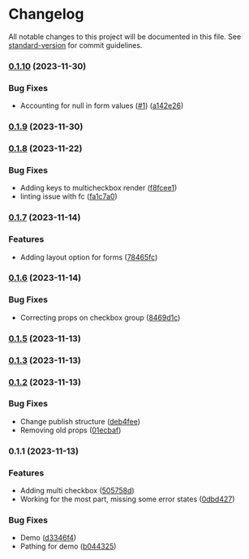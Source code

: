 # Changelog

All notable changes to this project will be documented in this file. See [standard-version](https://github.com/conventional-changelog/standard-version) for commit guidelines.

### [0.1.10](https://github.com/christopher-caldwell/mantine-form-generator/compare/v0.1.9...v0.1.10) (2023-11-30)


### Bug Fixes

* Accounting for null in form values ([#1](https://github.com/christopher-caldwell/mantine-form-generator/issues/1)) ([a142e26](https://github.com/christopher-caldwell/mantine-form-generator/commit/a142e26a31c71b167d5bb2528bdf6d4d5f0329d8))

### [0.1.9](https://github.com/christopher-caldwell/mantine-form-generator/compare/v0.1.8...v0.1.9) (2023-11-30)

### [0.1.8](https://github.com/christopher-caldwell/mantine-form-generator/compare/v0.1.7...v0.1.8) (2023-11-22)


### Bug Fixes

* Adding keys to multicheckbox render ([f8fcee1](https://github.com/christopher-caldwell/mantine-form-generator/commit/f8fcee1489883a5286915653ada07405971791f2))
* linting issue with fc ([fa1c7a0](https://github.com/christopher-caldwell/mantine-form-generator/commit/fa1c7a04e1e8a4d98b935fff1fc3ec0cdf15c6f3))

### [0.1.7](https://github.com/christopher-caldwell/mantine-form-generator/compare/v0.1.6...v0.1.7) (2023-11-14)


### Features

* Adding layout option for forms ([78465fc](https://github.com/christopher-caldwell/mantine-form-generator/commit/78465fc7a8b193dcdf11858c7d8da55e311478ce))

### [0.1.6](https://github.com/christopher-caldwell/mantine-form-generator/compare/v0.1.5...v0.1.6) (2023-11-14)


### Bug Fixes

* Correcting props on checkbox group ([8469d1c](https://github.com/christopher-caldwell/mantine-form-generator/commit/8469d1c838afbcb42532211d9a8b908c32e8e33a))

### [0.1.5](https://github.com/christopher-caldwell/mantine-form-generator/compare/v0.1.2...v0.1.5) (2023-11-13)

### [0.1.3](https://github.com/christopher-caldwell/mantine-form-generator/compare/v0.1.2...v0.1.3) (2023-11-13)

### [0.1.2](https://github.com/christopher-caldwell/mantine-form-generator/compare/v0.1.1...v0.1.2) (2023-11-13)


### Bug Fixes

* Change publish structure ([deb4fee](https://github.com/christopher-caldwell/mantine-form-generator/commit/deb4fee50355d05a7444667eab1fb19a060ae602))
* Removing old props ([01ecbaf](https://github.com/christopher-caldwell/mantine-form-generator/commit/01ecbaf660c0903f12eab093eed03b5374111610))

### 0.1.1 (2023-11-13)


### Features

* Adding multi checkbox ([505758d](https://github.com/christopher-caldwell/mantine-form-generator/commit/505758df758e1413733d2ebd5adaf69e70b12afe))
* Working for the most part, missing some error states ([0dbd427](https://github.com/christopher-caldwell/mantine-form-generator/commit/0dbd427d6e45d7815e0b7db943bf6b06ed8c5521))


### Bug Fixes

* Demo ([d3346f4](https://github.com/christopher-caldwell/mantine-form-generator/commit/d3346f4d024f4500a75400023a7ef6e948dbc860))
* Pathing for demo ([b044325](https://github.com/christopher-caldwell/mantine-form-generator/commit/b044325e499cad3540e874d1b635bc59851d278f))
